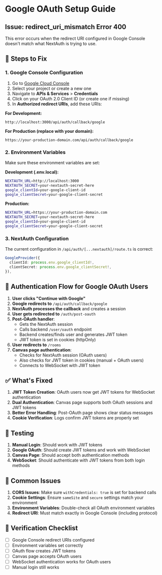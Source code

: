 # Google OAuth Setup Guide

## Issue: redirect_uri_mismatch Error 400

This error occurs when the redirect URI configured in Google Console doesn't match what NextAuth is trying to use.

## 🔧 Steps to Fix

### 1. Google Console Configuration

1. Go to [Google Cloud Console](https://console.cloud.google.com/)
2. Select your project or create a new one
3. Navigate to **APIs & Services** > **Credentials**
4. Click on your OAuth 2.0 Client ID (or create one if missing)
5. In **Authorized redirect URIs**, add these URIs:

**For Development:**
```
http://localhost:3000/api/auth/callback/google
```

**For Production (replace with your domain):**
```
https://your-production-domain.com/api/auth/callback/google
```

### 2. Environment Variables

Make sure these environment variables are set:

**Development (.env.local):**
```bash
NEXTAUTH_URL=http://localhost:3000
NEXTAUTH_SECRET=your-nextauth-secret-here
google_clientId=your-google-client-id
google_clientSecret=your-google-client-secret
```

**Production:**
```bash
NEXTAUTH_URL=https://your-production-domain.com
NEXTAUTH_SECRET=your-nextauth-secret-here
google_clientId=your-google-client-id
google_clientSecret=your-google-client-secret
```

### 3. NextAuth Configuration

The current configuration in `/api/auth/[...nextauth]/route.ts` is correct:

```typescript
GoogleProvider({
  clientId: process.env.google_clientId!,
  clientSecret: process.env.google_clientSecret!,
}),
```

## 🔐 Authentication Flow for Google OAuth Users

1. **User clicks "Continue with Google"**
2. **Google redirects to** `/api/auth/callback/google`
3. **NextAuth processes the callback** and creates a session
4. **User gets redirected to** `/auth/post-oauth`
5. **Post-OAuth handler**:
   - Gets the NextAuth session
   - Calls backend `/user/oauth` endpoint
   - Backend creates/finds user and generates JWT token
   - JWT token is set in cookies (httpOnly)
6. **User redirects to** `/rooms`
7. **Canvas page authentication**:
   - Checks for NextAuth session (OAuth users)
   - Also checks for JWT token in cookies (manual + OAuth users)
   - Connects to WebSocket with JWT token

## ✅ What's Fixed

1. **JWT Token Creation**: OAuth users now get JWT tokens for WebSocket authentication
2. **Dual Authentication**: Canvas page supports both OAuth sessions and JWT tokens
3. **Better Error Handling**: Post-OAuth page shows clear status messages
4. **Cookie Verification**: Logs confirm JWT tokens are properly set

## 🧪 Testing

1. **Manual Login**: Should work with JWT tokens
2. **Google OAuth**: Should create JWT tokens and work with WebSocket
3. **Canvas Page**: Should accept both authentication methods
4. **WebSocket**: Should authenticate with JWT tokens from both login methods

## 🚨 Common Issues

1. **CORS Issues**: Make sure `withCredentials: true` is set for backend calls
2. **Cookie Settings**: Ensure `sameSite` and `secure` settings match your environment
3. **Environment Variables**: Double-check all OAuth environment variables
4. **Redirect URI**: Must match exactly in Google Console (including protocol)

## 📝 Verification Checklist

- [ ] Google Console redirect URIs configured
- [ ] Environment variables set correctly
- [ ] OAuth flow creates JWT tokens
- [ ] Canvas page accepts OAuth users
- [ ] WebSocket authentication works for OAuth users
- [ ] Manual login still works